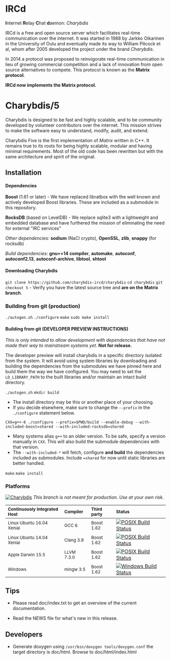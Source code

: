 # IRCd

**I**nternet **R**elay **C**hat **d**aemon: *Charybdis*

IRCd is a free and open source server which facilitates real-time communication over the
internet. It was started in 1988 by Jarkko Oikarinen in the University of Oulu and eventually
made its way to William Pitcock et al, whom after 2005 developed the project under the brand
*Charybdis*.

In 2014 a protocol was proposed to reinvigorate real-time communication in lieu of growing
commercial competition and a lack of innovation from open source alternatives to
compete. This protocol is known as the **Matrix protocol**.

**IRCd now implements the Matrix protocol.**


# Charybdis/5

Charybdis is designed to be fast and highly scalable, and to be community
developed by volunteer contributors over the internet. This mission strives to
make the software easy to understand, modify, audit, and extend.

Charybdis Five is the first implementation of *Matrix* written in C++. It remains
true to its roots for being highly scalable, modular and having minimal requirements.
Most of the old code has been rewritten but with the same architecture and spirit of
the original.


## Installation


#### Dependencies

**Boost** (1.61 or later) - We have replaced libratbox with the well known and actively
developed Boost libraries. These are included as a submodule in this repository.

**RocksDB** (based on LevelDB) - We replace sqlite3 with a lightweight and embedded database
and have furthered the mission of eliminating the need for external "IRC services"

*Other dependencies:* **sodium** (NaCl crypto), **OpenSSL**, **zlib**, **snappy** (for rocksdb)

*Build dependencies:* **gnu++14 compiler**, **automake**, **autoconf**, **autoconf2.13**,
**autoconf-archive**, **libtool**, **shtool**


#### Downloading Charybdis

`git clone https://github.com/charybdis-ircd/charybdis`
`cd charybdis`
`git checkout 5`
	- Verify you have the latest source tree and **are on the Matrix branch**.


### Building from git (production)

`./autogen.sh`
`./configure`
`make`
`sudo make install`


#### Building from git (DEVELOPER PREVIEW INSTRUCTIONS)

*This is only intended to allow development with dependencies that have not made
their way to mainstream systems yet.* **Not for release.**

The developer preview will install charybdis in a specific directory isolated from the
system. It will avoid using system libraries by downloading and building the dependencies
from the submodules we have pinned here and build them the way we have configured. You may
need to set the `LD_LIBRARY_PATH` to the built libraries and/or maintain an intact build
directory.

`./autogen.sh`
`mkdir build`
- The install directory may be this or another place of your choosing.
- If you decide elsewhere, make sure to change the `--prefix` in the `./configure`
statement below.

`CXX=g++-6 ./configure --prefix=$PWD/build --enable-debug --with-included-boost=shared --with-included-rocksdb=shared`
- Many systems alias `g++` to an older version. To be safe, specify a version manually
in `CXX`. This will also build the submodule dependencies with that version.
- The `--with-included-*` will fetch, configure **and build** the dependencies included
as submodules. Include `=shared` for now until static libraries are better handled.

`make`
`make install`


### Platforms

[![Charybdis](http://img.shields.io/SemVer/v5.0.0-dev.png)](https://github.com/charybdis-ircd/charybdis/tree/master)
*This branch is not meant for production. Use at your own risk.*

| <sub> Continuously Integrated Host </sub>   | <sub> Compiler </sub>    | <sub> Third party </sub> | <sub> Status </sub> |
|:------------------------------------------- |:------------------------ |:------------------------ |:------------------- |
| <sub> Linux Ubuntu 16.04 Xenial </sub>      | <sub> GCC 6       </sub> | <sub> Boost 1.62 </sub>  | [![POSIX Build Status](https://travis-ci.org/charybdis-ircd/charybdis.svg?branch=master)](https://travis-ci.org/charybdis-ircd/charybdis) |
| <sub> Linux Ubuntu 14.04 Xenial </sub>      | <sub> Clang 3.8   </sub> | <sub> Boost 1.62 </sub>  | [![POSIX Build Status](https://travis-ci.org/charybdis-ircd/charybdis.svg?branch=master)](https://travis-ci.org/charybdis-ircd/charybdis) |
| <sub> Apple Darwin 15.5 </sub>              | <sub> LLVM 7.3.0  </sub> | <sub> Boost 1.62 </sub>  | [![POSIX Build Status](https://travis-ci.org/charybdis-ircd/charybdis.svg?branch=master)](https://travis-ci.org/charybdis-ircd/charybdis) |
| <sub> Windows </sub>                        | <sub> mingw 3.5   </sub> | <sub> Boost 1.62 </sub>  | [![Windows Build Status](https://ci.appveyor.com/api/projects/status/is0obsml8xyq2qk7/branch/master?svg=true)](https://ci.appveyor.com/project/kaniini/charybdis/branch/master) |

## Tips

 * Please read doc/index.txt to get an overview of the current documentation.

 * Read the NEWS file for what's new in this release.

## Developers

 * Generate doxygen using `/usr/bin/doxygen tools/doxygen.conf` the target
 directory is doc/html. Browse to doc/html/index.html
